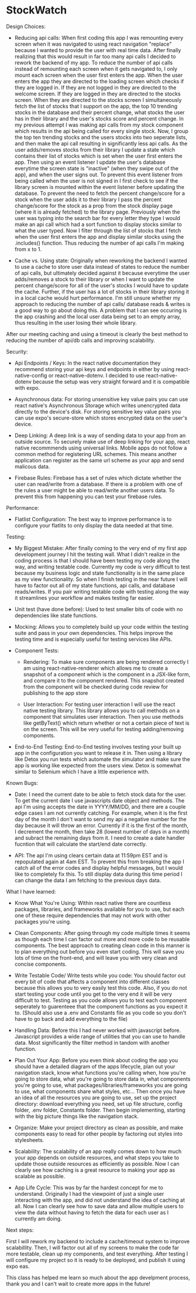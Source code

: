 # StockWatch

Design Choices:

- Reducing api calls:
When first coding this app I was remounting every screen when it was navigated to using react navigation "replace" because I wanted to provide the user with real time data. After finally realizing that this would result in far too many api calls I decided to rework the backend of my app. To reduce the number of api calls instead of remounting each screen when it gets navigated to, I only mount each screen when the user first enters the app. When the user enters the app they are directed to the loading screen which checks if they are logged in. If they are not logged in they are directed to the welcome screen. If they are logged in they are directed to the stocks screen. When they are directed to the stocks screen I simultaneously fetch the list of stocks that I support on the app, the top 10 trending stocks in the database and their percent change, what stocks the user has in their library and the user's stocks score and percent change. In my previous attempt I was making api calls from my stock component which results in the api being called for every single stock. Now, I group the top ten trending stocks and the users stocks into two seperate lists, and then make the api call resulting in significantly less api calls. As the user adds/removes stocks from their library I update a state which contains their list of stocks which is set when the user first enters the app. Then using an event listener I update the user's database everytime the screen state is "inactive" (when they swipe out of the app), and when the user signs out. To prevent this event listener from being called when the user is not signed in I first check to see if the library screen is mounted within the event listener before updating the database. To prevent the need to fetch the percent change/score for a stock when the user adds it to their library I pass the percent change/score for the stock as a prop from the stock display page (where it is already fetched) to the library page. Previously when the user was typing into the search bar for every letter they type I would make an api call which had a sort function to display stocks similar to what the user typed. Now I filter through the list of stocks that I fetch when the user first enters the app and display similar stocks using the .includes() function. Thus reducing the number of api calls I'm making from x to 1. 

- Cache vs. Using state:
Originally when reworking the backend I wanted to use a cache to store user data instead of states to reduce the number of api calls, but ultimately decided against it because everytime the user adds/removes a stock to their library or when I want to update the percent change/score for all of the user's stocks I would have to update the cache. Further, if the user has a lot of stocks in their library storing it in a local cache would hurt performance. I'm still unsure whether my approach to reducing the number of api calls/ database reads & writes is a good way to go about doing this. A problem that I can see occuring is the app crashing and the local user data being set to an empty array, thus resulting in the user losing their whole library. 

After our meeting caching and using a timeout is clearly the best method to reducing the number of api/db calls and improving scalability.



Security:

- Api Endpoints / Keys:
In the react native documentation they recommend storing your api keys and endpoints in either by using react-native-config or react-native-dotenv. I decided to use react-native-dotenv because the setup was very straight forward and it is compatible with expo. 

- Asynchronous data:
For storing unsensitive key value pairs you can use react native's Asynchronous Storage which writes unencrypted data directly to the device's disk. For storing sensitive key value pairs you can use expo's secure-store which stores encrypted data on the user's device. 

- Deep Linking:
A deep link is a way of sending data to your app from an outside source. To securely make use of deep linking for your app, react native recommmends using universal links. Mobile apps do not follow a common method for registering URL schemes. This means another application can register as the same url scheme as your app and send malicous data. 

- Firebase Rules:
Firebase has a set of rules which dictate whether the user can read/write from a database. If there is a problem with one of the rules a user might be able to read/write another users data. To prevent this from happening you can test your firebase rules.




Performance: 

- Flatlist Configuration:
The best way to improve performance is to configure your flatlits to only display the data needed at that time.



Testing:

- My Biggest Mistake:
After finally coming to the very end of my first app development journey I hit the testing wall. What I didn't realize in the coding process is that I should have been testing my code along the way, and writing testable code. Currently my code is very difficult to test because my business logic and state functionality is in the same place as my view functionality. So when I finish testing in the near future I will have to factor out all of my state functions, api calls, and database reads/writes. If you pair writing testable code with testing along the way it streamlines your workflow and makes testing far easier.

- Unit test (have done before):
Used to test smaller bits of code with no dependencies like state functions.

- Mocking:
Allows you to completely build up your code within the testing suite and pass in your own dependencies. This helps improve the testing time and is especially useful for testing services like APIs. 

- Component Tests:

    - Rendering:
        To make sure components are being rendered correctly I am using react-native-renderer which allows me to create a snapshot of a component which is the component in a JSX-like form, and compare it to the component rendered. This snapshot created from the component will be checked during code review for publishing to the app store

    - User Interaction:
        For testing user interaction I will use the react native testing library. This library allows you to call methods on a component that simulates user interaction. Then you use methods like getByText() which return whether or not a certain piece of text is on the screen. This will be very useful for testing adding/removing components.

- End-to-End Testing:
End-to-End testing involves testing your built up app in the configuration you want to release it in. Then using a library like Detox you run tests which automate the simulator and make sure the app is working like expected from the users view. Detox is somewhat similar to Selenium which I have a little experience with. 




Known Bugs:

- Date:
I need the current date to be able to fetch stock data for the user. To get the current date I use javascripts date object and methods. The api I'm using accepts the date in YYYY/MM/DD, and there are a couple edge cases I am not currently catching. For example, when it is the first day of the month I don't want to send my api a negative number for the day because it will throw an error. Currently if it is the first of the month, I decrement the month, then take 28 (lowest number of days in a month) and subract the remaining days from it. I need to create a date handler fucntion that will calculate the start/end date correctly.

- API:
The api I'm using clears certain data at 11:59pm EST and is repopulated again at 4am EST. To prevent this from breaking the app I catch all of the error codes and display helpful messages, but I would like to completely fix this. To still display data during this time period I can change the data I am fetching to the previous days data.





What I have learned:

- Know What You're Using:
Within react native there are countless packages, libraries, and frameworks available for you to use, but each one of these require dependencies that may not work with other packages you're using. 

- Clean Components:
After going through my code multiple times it seems as though each time I can factor out more and more code to be reusable components. The best approach to creating clean code in this manner is to plan everything out before you even start coding. This will save you lots of time on the front-end, and will leave you with very clean and concise components. 

- Write Testable Code/ Write tests while you code:
You should factor out every bit of code that affects a component into different classes because this allows you to very easily test this code. Also, if you do not start testing your code until you get to the very end it will be very difficult to test. Testing as you code allows you to test each component seperately to guarenteee that the component functions as you expect it to. (Should also use a .env and Constants file as you code so you don't have to go back and add everything to the file)

- Handling Data:
Before this I had never worked with javascript before. Javascript provides a wide range of utilities that you can use to handle data. Most significantly the filter method in tandom with another function. 

- Plan Out Your App:
Before you even think about coding the app you should have a detailed diagram of the apps lifecycle, plan out your navigation stack, know what functions you're calling when, how you're going to store data, what you're going to store data in, what components you're going to use, what packages/libraries/frameworks you are going to use, what components share what styles, etc... Then once you have an idea of all the resources you are going to use, set up the project directory: download everything you need, set up file structure, config folder, .env folder, Constants folder. Then begin implementing, starting with the big picture things like the navigation stack.

- Organize:
Make your project directory as clean as possible, and make components easy to read for other people by factoring out styles into stylesheets. 

- Scalability:
The scalability of an app really comes down to how much your app depends on outside resources, and what steps you take to update those outside resources as efficiently as possible. Now I can clearly see how caching is a great resource to making your app as scalable as possible.

- App Life Cycle:
This was by far the hardest concept for me to understand. Originally I had the viewpoint of just a single user interacting with the app, and did not understand the idea of caching at all. Now I can clearly see how to save data and allow multiple users to view the data without having to fetch the data for each user as I currently am doing.




Next steps:

First I will rework my backend to include a cache/timeout system to improve scalabillity. Then, I will factor out all of my screens to make the code far more testable, clean up my components, and test everything. After testing I will configure my project so it is ready to be deployed, and publish it using expo eas.


This class has helped me learn so much about the app develpment process, thank you and I can't wait to create more apps in the future!